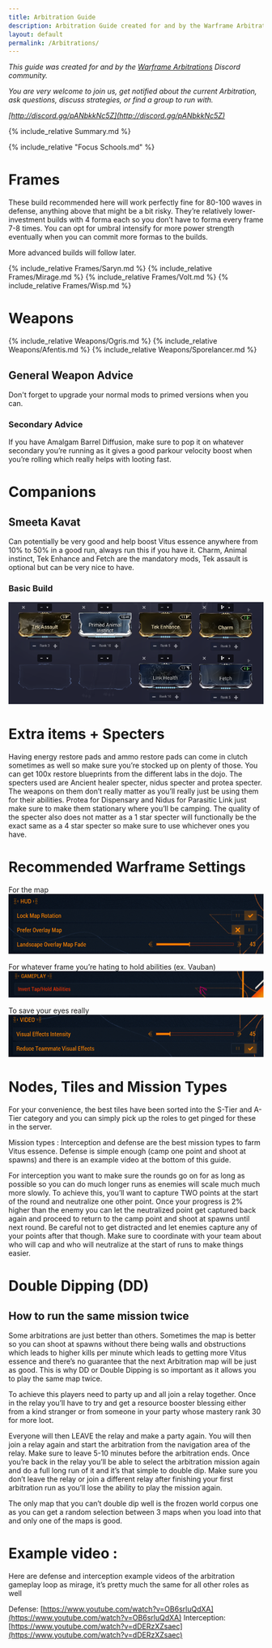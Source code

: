 ```yaml
---
title: Arbitration Guide
description: Arbitration Guide created for and by the Warframe Arbitrations community.
layout: default
permalink: /Arbitrations/
---
```


*This guide was created for and by the [Warframe Arbitrations](http://discord.gg/d2ubNDSv8a) Discord community.*

*You are very welcome to join us, get notified about the current Arbitration, ask questions, discuss strategies, or find a group to run with.*

*[http://discord.gg/pANbkkNc5Z](http://discord.gg/pANbkkNc5Z)*

{% include_relative Summary.md %}

{% include_relative "Focus Schools.md" %}

# Frames

These build recommended here will work perfectly fine for 80-100 waves in defense, anything above that might be a bit risky. They’re relatively lower-investment builds with 4 forma each so you don’t have to forma every frame 7-8 times. You can opt for umbral intensify for more power strength eventually when you can commit more formas to the builds. 

More advanced builds will follow later.


{% include_relative Frames/Saryn.md %}
{% include_relative Frames/Mirage.md %}
{% include_relative Frames/Volt.md %}
{% include_relative Frames/Wisp.md %}

# Weapons

{% include_relative Weapons/Ogris.md %}
{% include_relative Weapons/Afentis.md %}
{% include_relative Weapons/Sporelancer.md %}

## General Weapon Advice 
Don't forget to upgrade your normal mods to primed versions when you can.

### Secondary Advice 
If you have Amalgam Barrel Diffusion, make sure to pop it on whatever secondary you’re running as it gives a good parkour velocity boost when you’re rolling which really helps with looting fast.

# Companions
## Smeeta Kavat
Can potentially be very good and help boost Vitus essence anywhere from 10% to 50% in a good run, always run this if you have it. 
Charm, Animal instinct, Tek Enhance and Fetch are the mandatory mods, Tek assault is optional but can be very nice to have.

### Basic Build
![](media/builds_smeeta_basic.png)

# Extra items + Specters
Having energy restore pads and ammo restore pads can come in clutch sometimes as well so make sure you’re stocked up on plenty of those. You can get 100x restore blueprints from the different labs in the dojo. The specters used are Ancient healer specter, nidus specter and protea specter. The weapons on them don’t really matter as you’ll really just be using them for their abilities. Protea for Dispensary and Nidus for Parasitic Link just make sure to make them stationary where you’ll be camping. The quality of the specter also does not matter as a 1 star specter will functionally be the exact same as a 4 star specter so make sure to use whichever ones you have.


# Recommended Warframe Settings
For the map
![](media/settings_map.png)

For whatever frame you’re hating to hold abilities (ex. Vauban)
![](media/settings2.png)

To save your eyes really
![](media/settings1.png)

# Nodes, Tiles and Mission Types

For your convenience, the best tiles have been sorted into the S-Tier and A-Tier category and you can simply pick up the roles to get pinged for these in the server.

Mission types : 
Interception and defense are the best mission types to farm Vitus essence. Defense is simple enough (camp one point and shoot at spawns) and there is an example video at the bottom of this guide.

For interception you want to make sure the rounds go on for as long as possible so you can do much longer runs as enemies will scale much much more slowly. To achieve this, you’ll want to capture TWO points at the start of the round and neutralize one other point. Once your progress is 2% higher than the enemy you can let the neutralized point get captured back again and proceed to return to the camp point and shoot at spawns until next round. Be careful not to get distracted and let enemies capture any of your points after that though. Make sure to coordinate with your team about who will cap and who will neutralize at the start of runs to make things easier.

# Double Dipping (DD) 
## How to run the same mission twice
Some arbitrations are just better than others. Sometimes the map is better so you can shoot at spawns without there being walls and obstructions which leads to higher kills per minute which leads to getting more Vitus essence and there’s no guarantee that the next Arbitration map will be just as good. This is why DD or Double Dipping is so important as it allows you to play the same map twice.

To achieve this players need to party up and all join a relay together. Once in the relay you’ll have to try and get a resource booster blessing either from a kind stranger or from someone in your party whose mastery rank 30 for more loot. 
 


Everyone will then LEAVE the relay and make a party again. You will then join a relay again and start the arbitration from the navigation area of the relay. Make sure to leave 5-10 minutes before the arbitration ends. Once you’re back in the relay you’ll be able to select the arbitration mission again and do a full long run of it and it’s that simple to double dip. Make sure you don’t leave the relay or join a different relay after finishing your first arbitration run as you’ll lose the ability to play the mission again.

The only map that you can’t double dip well is the frozen world corpus one as you can get a random selection between 3 maps when you load into that and only one of the maps is good. 

# Example video : 

Here are defense and interception example videos of the arbitration gameplay loop as mirage, it’s pretty much the same for all other roles as well

Defense:  [https://www.youtube.com/watch?v=OB6srluQdXA](https://www.youtube.com/watch?v=OB6srluQdXA)
Interception: [https://www.youtube.com/watch?v=dDERzXZsaec](https://www.youtube.com/watch?v=dDERzXZsaec)
